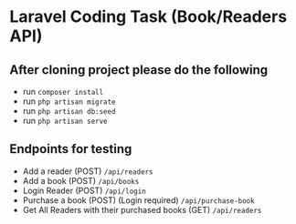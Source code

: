 # Laravel Coding Task (Book/Readers API)

## After cloning project please do the following

- run `composer install`
- run `php artisan migrate`
- run `php artisan db:seed`
- run `php artisan serve`

## Endpoints for testing

- Add a reader (POST) `/api/readers` 
- Add a book (POST) `/api/books`
- Login Reader (POST) `/api/login`
- Purchase a book (POST) (Login required) `/api/purchase-book`
- Get All Readers with their purchased books (GET) `/api/readers`

